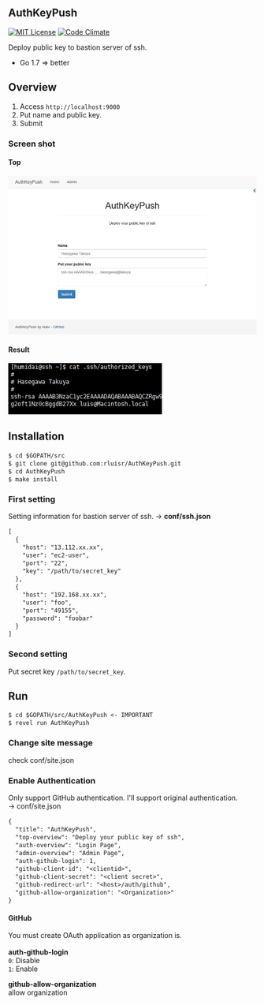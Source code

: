 ## AuthKeyPush
[![MIT License](http://img.shields.io/badge/license-MIT-blue.svg?style=flat)](LICENSE)
[![Code Climate](https://codeclimate.com/github/rluisr/AuthKeyPush/badges/gpa.svg)](https://codeclimate.com/github/rluisr/AuthKeyPush)  

Deploy public key to bastion server of ssh.  
- Go 1.7 => better

## Overview
1. Access `http://localhost:9000`
2. Put name and public key.
3. Submit

### Screen shot
#### Top
![top](./public/img/top.png)

#### Result
![result](./public/img/result.png)

## Installation
```
$ cd $GOPATH/src
$ git clone git@github.com:rluisr/AuthKeyPush.git
$ cd AuthKeyPush
$ make install
```

### First setting
Setting information for bastion server of ssh. -> **conf/ssh.json**
```
[
  {
    "host": "13.112.xx.xx",
    "user": "ec2-user",
    "port": "22",
    "key": "/path/to/secret_key"
  },
  {
    "host": "192.168.xx.xx",
    "user": "foo",
    "port": "49155",
    "password": "foobar"
  }
]
```

### Second setting
Put secret key `/path/to/secret_key`.

## Run
```
$ cd $GOPATH/src/AuthKeyPush <- IMPORTANT
$ revel run AuthKeyPush
```

### Change site message
check conf/site.json

### Enable Authentication
Only support GitHub authentication. I'll support original authentication.  
-> conf/site.json
```
{
  "title": "AuthKeyPush",
  "top-overview": "Deploy your public key of ssh",
  "auth-overview": "Login Page",
  "admin-overview": "Admin Page",
  "auth-github-login": 1,
  "github-client-id": "<clientid>",
  "github-client-secret": "<client secret>",
  "github-redirect-url": "<host>/auth/github",
  "github-allow-organization": "<Organization>"
}
```

#### GitHub
You must create OAuth application as organization is.  
<br>
**auth-github-login**  
`0`: Disable  
`1`: Enable

**github-allow-organization**  
allow organization